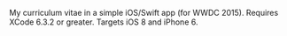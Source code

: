My curriculum vitae in a simple iOS/Swift app (for WWDC 2015).
Requires XCode 6.3.2 or greater. Targets iOS 8 and iPhone 6.
